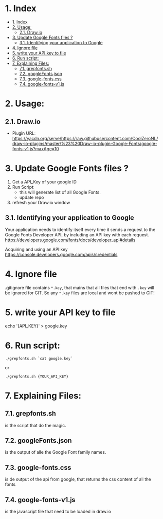 # 1. Index

<!-- TOC -->

- [1. Index](#1-index)
- [2. Usage:](#2-usage)
    - [2.1. Draw.io](#21-drawio)
- [3. Update Google Fonts files ?](#3-update-google-fonts-files-)
    - [3.1. Identifying your application to Google](#31-identifying-your-application-to-google)
- [4. Ignore file](#4-ignore-file)
- [5. write your API key to file](#5-write-your-api-key-to-file)
- [6. Run script:](#6-run-script)
- [7. Explaining Files:](#7-explaining-files)
    - [7.1. grepfonts.sh](#71-grepfontssh)
    - [7.2. googleFonts.json](#72-googlefontsjson)
    - [7.3. google-fonts.css](#73-google-fontscss)
    - [7.4. google-fonts-v1.js](#74-google-fonts-v1js)

<!-- /TOC -->

# 2. Usage:

## 2.1. Draw.io 
- Plugin URL: https://yacdn.org/serve/https://raw.githubusercontent.com/CoolZeroNL/draw-io-plugins/master/%23%20Draw-io-plugin-Google-Fonts/google-fonts-v1.js?maxAge=10

# 3. Update Google Fonts files ?

1. Get a API_Key of your google ID
2. Run Script:
    - this will generate list of all Google Fonts.
    - update repo
3. refresh your Draw.io window

## 3.1. Identifying your application to Google
Your application needs to identify itself every time it sends a request to the Google Fonts Developer API, by including an API key with each request.
https://developers.google.com/fonts/docs/developer_api#details

Acquiring and using an API key
https://console.developers.google.com/apis/credentials

# 4. Ignore file
.gitignore file contains `*.key`, that mains that all files that end with `.key` will be ignored for GIT. So any `*.key` files are local and wont be pushed to GIT!

# 5. write your API key to file
echo '{API_KEY}' > google.key

# 6. Run script:
```
./grepfonts.sh `cat google.key`
```
or
```
./grepfonts.sh {YOUR_API_KEY}
```

# 7. Explaining Files:

## 7.1. grepfonts.sh
is the script that do the magic.

## 7.2. googleFonts.json
is the output of alle the Google Font family names.

## 7.3. google-fonts.css
is de output of the api from google, that returns the css content of all the fonts.

## 7.4. google-fonts-v1.js
is the javascript file that need to be loaded in draw.io